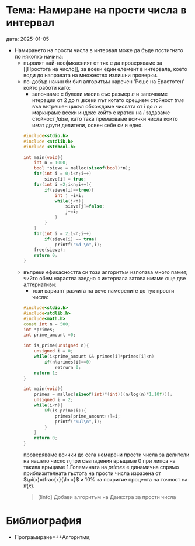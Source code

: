 # Тема: Намиране на прости числа в интервал
дата: 2025-01-05

- Намирането на прости числа в интервал може да бъде постигнато по няколко начина:
	- първият най-неефикасният от тях е да проверяваме за [[Простота на число]], за всеки един елемент в интервала, което води до направата на множество излишни проверки.
	- по-добър начин би бил алгоритъм наречен 'Реше на Ерастотен' който работи като:
		- започваме с булеви масив със размер $n$ и започваме итерации от 2 до $n$ ,всеки път когато срещнем стойност $true$ във вътрешен цикъл обхождаме числата от $i$ до $n$ и маркираме всеки индекс който е кратен на $i$ задаваме стойност $false$, като така премахваме всички числа които имат други делители, освен себе си и едно.
		```cpp
		#include<stdio.h>
		#include <stdlib.h> 
		#include <stdbool.h>
		
		int main(void){
			int n = 1000;
			bool *sieve = malloc(sizeof(bool)*n);
			for(int i = 0;i<n;i++)
				sieve[i] = true;
			for(int i =2;i<n;i++){
				if(sieve[i]==true){
					int j =i+i;
					while(j<n){
						sieve[j]=false;
						j+=i;
					}
				}
			}
			for(int i = 2;i<n;i++)
				if(sieve[i] == true)
					printf("%d \n",i);
			free(sieve);
			return 0;
		}
		```
	- въпреки ефикасността си този алгоритъм използва много памет, чийто обем нараства заедно с интервала затова имаме още две алтернативи:
		- този вариант разчита на вече намерените до тук прости числа:
		```cpp
		#include<stdio.h>
		#include<stdlib.h>
		#include<math.h>
		const int n = 500;
		int *primes;
		int prime_amount =0;
		
		int is_prime(unsigned n){
			unsigned i = 0;
			while(i<prime_amount && primes[i]*primes[i]<n)
				if(n%primes[i]==0)
					retrurn 0;
			return 1;
		}
		
		int main(void){
			primes = malloc(sizeof(int)*(int)((n/log(n)*1.10f)));
			unsigned i = 2;
			while(i<n){
				if(is_prime(i)){
					primes[prime_amount++]=i;
					printf("%ul\n",i);
				}
			}
			return 0;
		}
		```
		проверяваме всички до сега немарени прости числа за делители на нашето число $n$,при съвпадения връщаме 0 при липса на такива връщаме 1.Големината на $primes$ е динамична спрямо приблизителната гъстота на прости числа изразена от $\pi(x)=\frac{x}{\ln x}$ и 10% за покритие процента на точност на $\pi(x)$.
		>[!info] Добави алгоритъм на Даикстра за прости числа

# Библиография 
- Програмиране=++Алгоритми; 